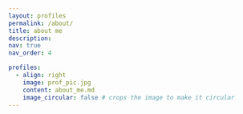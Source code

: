 ```yaml
---
layout: profiles
permalink: /about/
title: about me
description: 
nav: true
nav_order: 4

profiles:
  - align: right
    image: prof_pic.jpg
    content: about_me.md
    image_circular: false # crops the image to make it circular
---
```



